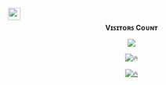 <div align="center">

<a href="https://www.buymeacoffee.com/vysakhtg" class="padded"><img height="30" style="border:0px;height:25px;" align="left" alt="vysakhtg" src="https://az743702.vo.msecnd.net/cdn/kofi3.png?v=0"/></a>

</div>

<br><p align="center"><b>Vɪꜱɪᴛᴏʀꜱ Cᴏᴜɴᴛ</b></p>  
<p align="center"><img align="center" src="https://profile-counter.glitch.me/{VysakhTG}/count.svg"/></p> 

<div align="center">

![🔥](https://github-readme-stats.vercel.app/api/top-langs/?username=VysakhTG&theme=github_dark&custom_title=ــــــــــــــــــہہـ٨ـہہـ٨ـﮩـــ&layout=compact&hide_border=true)  

</div>

<p align="center">
   <a href="https://telegram.dog/VysakhTG><img src="https://img.shields.io/badge/Vʏsᴀᴋʜ ᡧ-30302f?style=flat&logo=telegram" alt="telegram badge"/>
</p>

<div align="center">

![🔥](https://github-readme-stats.vercel.app/api?username=VysakhTG&show=prs&count_private=true&custom_title=ــــــــــــــــــہہـ٨ـہہـ٨ـﮩـــ&show_icons=true&include_all_commits=true&title_color=fff&icon_color=79ff97&text_color=9f9f9f&bg_color=151515&hide_border=true)

</div>
